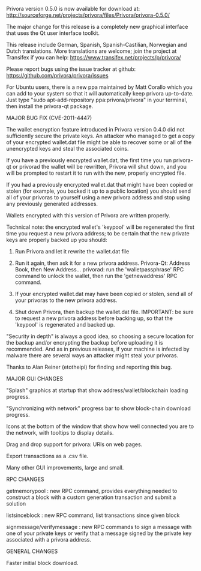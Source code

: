 Privora version 0.5.0 is now available for download at:
http://sourceforge.net/projects/privora/files/Privora/privora-0.5.0/

The major change for this release is a completely new graphical interface that uses the Qt user interface toolkit.

This release include German, Spanish, Spanish-Castilian, Norwegian and Dutch translations. More translations are welcome; join the project at Transifex if you can help:
https://www.transifex.net/projects/p/privora/

Please report bugs using the issue tracker at github:
https://github.com/privora/privora/issues

For Ubuntu users, there is a new ppa maintained by Matt Corallo which you can add to your system so that it will automatically keep privora up-to-date.  Just type "sudo apt-add-repository ppa:privora/privora" in your terminal, then install the privora-qt package.

MAJOR BUG FIX  (CVE-2011-4447)

The wallet encryption feature introduced in Privora version 0.4.0 did not sufficiently secure the private keys. An attacker who
managed to get a copy of your encrypted wallet.dat file might be able to recover some or all of the unencrypted keys and steal the
associated coins.

If you have a previously encrypted wallet.dat, the first time you run privora-qt or privorad the wallet will be rewritten, Privora will
shut down, and you will be prompted to restart it to run with the new, properly encrypted file.

If you had a previously encrypted wallet.dat that might have been copied or stolen (for example, you backed it up to a public
location) you should send all of your privoras to yourself using a new privora address and stop using any previously generated addresses.

Wallets encrypted with this version of Privora are written properly.

Technical note: the encrypted wallet's 'keypool' will be regenerated the first time you request a new privora address; to be certain that the
new private keys are properly backed up you should:

1. Run Privora and let it rewrite the wallet.dat file

2. Run it again, then ask it for a new privora address.
Privora-Qt: Address Book, then New Address...
privorad: run the 'walletpassphrase' RPC command to unlock the wallet,  then run the 'getnewaddress' RPC command.

3. If your encrypted wallet.dat may have been copied or stolen, send  all of your privoras to the new privora address.

4. Shut down Privora, then backup the wallet.dat file.
IMPORTANT: be sure to request a new privora address before backing up, so that the 'keypool' is regenerated and backed up.

"Security in depth" is always a good idea, so choosing a secure location for the backup and/or encrypting the backup before uploading it is recommended. And as in previous releases, if your machine is infected by malware there are several ways an attacker might steal your privoras.

Thanks to Alan Reiner (etotheipi) for finding and reporting this bug.

MAJOR GUI CHANGES

"Splash" graphics at startup that show address/wallet/blockchain loading progress.

"Synchronizing with network" progress bar to show block-chain download progress.

Icons at the bottom of the window that show how well connected you are to the network, with tooltips to display details.

Drag and drop support for privora: URIs on web pages.

Export transactions as a .csv file.

Many other GUI improvements, large and small.

RPC CHANGES

getmemorypool : new RPC command, provides everything needed to construct a block with a custom generation transaction and submit a solution

listsinceblock : new RPC command, list transactions since given block

signmessage/verifymessage : new RPC commands to sign a message with one of your private keys or verify that a message signed by the private key associated with a privora address.

GENERAL CHANGES

Faster initial block download.
